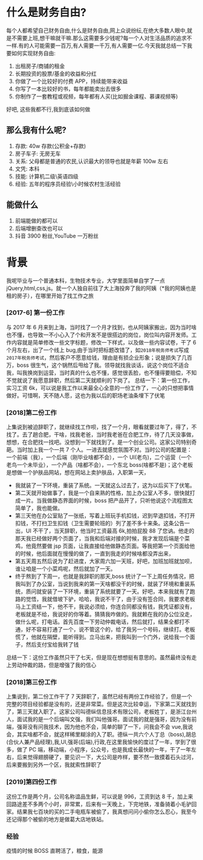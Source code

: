 <!--
 * @Author: sunji 2025506282@qq.com
 * @Date: 2022-09-13 14:28:14
 * @LastEditors: sunji 2025506282@qq.com
 * @LastEditTime: 2022-10-11 11:00:14
 * @FilePath: \front-end\test.md
 * @Description: 这是默认设置,请设置`customMade`, 打开koroFileHeader查看配置 进行设置: https://github.com/OBKoro1/koro1FileHeader/wiki/%E9%85%8D%E7%BD%AE
-->

# 什么是财务自由?

每个人都希望自己财务自由,什么是财务自由,网上众说纷纭,在绝大多数人眼中,就是不需要上班,想干嘛就干嘛.那么这需要多少钱呢?每一个人对生活品质的追求不一样.有的人可能需要一百万,有人需要一千万,有人需要一亿.今天我就总结一下我要如何实现财务自由:

1.  出租房子/商铺的租金
2.  长期投资的股票/基金的收益和分红
3.  你做了一个比较好的付费 APP，持续能带来收益
4.  你写了一本比较好的书，每年都能卖出去很多
5.  你制作了一套教程或视频，每年都有人买(比如掘金课程、慕课视频等)

好吧, 这些我都不行,我到底该如何做

## 那么我有什么呢?

1. 存款: 40w 存款(公积金+存款)
2. 房子车子: 无房无车
3. 关系: 父母都是普通的农民,认识最大的领导也就是年薪 100w 左右
4. 文凭: 本科
5. 技能: 计算机二级\英语四级
6. 经验: 五年的程序员经验\小时候农村生活经验

## 能做什么

1. 前端能做的都可以
2. 后端增删查改也可以
3. 抖音 3900 粉丝,YouTube 一万粉丝

# 背景

我呢毕业与一个普通本科，生物技术专业，大学里面简单自学了一点 jQuery,html,css,js。就一个人独自前往了大上海投奔了我的阿姨（\*我的阿姨也是租的房子），在哪里开始了找工作之旅

### [2017-6] 第一份工作

与 2017 年 6 月来到上海，当时找了一个月才找到，也从阿姨家搬出，因为当时啥也不懂，也导致一不小心入了个和开发不是很搭边的岗位，岗位叫内容开发师。工作内容就是简单修改一些文字标题，修改一下样式，以及做一些内容试卷，干了 6 个月左右，出了一个线上 bug,由于当时把标题改错了，如`2018年税务师考试`写成`2017年税务师考试`，然后客户不愿意给钱，理由是有损企业形象；说是损失了几百万，boss 很生气，这个锅然后甩给了我。领导就找我谈话，说这个岗位不适合我，叫我换岗到运营，当时真的什么也不懂，感觉很丢脸，也不懂得要赔偿，不知不觉就说了我愿意辞职，然后第二天就顺利的下岗了。
总结一下：第一份工作，实习工资 6k，可以说是我工作以来最全心全意的一份工作了，一心的只想把事情做好。可惜啊，天不随人愿，这也为我以后的职场老油条埋下了伏笔

### [2018]第二份工作

上集说到被迫辞职了，就继续找工作呗，找了一个月，眼看就要过年了，得了，不找了。去了趟合肥，干啥，找我老爸，当时我老爸在合肥工作，待了几天没事做，想想，在合肥找一找吧。没想到一下就找到了。是一个创业公司。这家公司特别奇葩。当时加上我一个一共 7 个人。一进去就感觉氛围不对。当时公司的配置是：一个前端（我），一个后端（刚毕业啥都不会），一个 UI(老鸟)，二个运营（一个老鸟一个未毕业），一个产品（啥都不会），一个东北 boss(啥都不是)；这个老板是想做一个护肤品网站，想在网站上卖护肤品，入职第一天，

- 我就装了一下环境，重装了系统。一天就这么过去了，这为以后买下了伏笔。
- 第二天就开始做事了，我是一个自来熟的性格，加上办公室人不多，很快就打成一片。当我做静态界面的时候，boss 把产品开了，只听他说这个流程图太简单了，我也能做。
- 第三天他在办公室贴了一张纸，写着上班玩手机扣钱，迟到早退扣钱，不打开扣钱，不打扫卫生扣钱（卫生需要轮班的）列了差不多十来条。这条公告一出，UI 不干了，当天辞职，他当时工资最高 6k,拍拍屁股 88 了您讷。他走的那天我已经做好两个页面了，当我和后端对接的时候，我才发现后端是个菜鸡，他竟然要做 jsp 页面，让我直接给他做静态页面。等我把第一个页面给他的时候，他后面就在慢慢的做了，一直到我走的时候啥都没弄出来，
- 第五天周五然后说为了赶进度，大家周六加一天班，好吧，加班加班就加呗，谁让咱是一个小菜鸡呢，然后就加了一天。
- 终于熬到了下周一，也就是我辞职的那天,boss 统计了一下上周任务情况，把我叫到了办公室，当说到我来的第一天啥都没干的时候，就装了环境和重装系统，质问就安装了一下环境，重装了系统就要了一天。好吧，本来我就有了跑路的觉悟，我就借坡下驴，哈哈，我说不干了，由于没有签合同，我要求老板马上工资结一下，他不干，我说必须给，你连合同都没有钱，我凭证都没有，老板就是不给，我说好的你等着。猜猜我咋做的。我就赖在我的办公位没走，做什么呢，打电话。首先百度一下劳动仲裁电话，然后就打，结果全都打不通，好不容易打通了一个，说不管这个的，给了我另一个号码，继续打。老板慌了，他就在隔壁，能听得到。立马出来，把我叫到一个门外，说给我一个面子，然后支付宝给我转了钱

总结一下：这份工作虽然只干了七天，但是现在想想挺有意思的。虽然最终没有走上劳动仲裁的路，但是增强了我的信心

### [2018]第三份工作

上集说到，第二份工作干了 7 天辞职了，虽然已经有两份工作经验了，但是一个完整的项目经验都是没有的，还是非常菜。但是这次比较幸运，下家第二天就找到了，第三天就入职了。这家公司叫德纵信息技术有限公司，老板姓丁，是浙江台州人，面试我的是一个后端叫文强，我们叫他强哥。面试我的就是强哥，因为没有前端，强哥没有问我技术，因为他也不会，简单的聊了一下，问我会不会 vue,我说会，其实啥都不会，就这样稀里糊涂的入了职。德纵一共六个人丁总（boss),胡总(合伙人兼产品经理),我,UI,强哥(后端),行政,在这里我愉快的度过了一年，学到了很多，做了 PC 端，移动端，小程序，公众号，也是我成长最快的一年，干了一年左右，后来觉得翅膀硬了，要见识一下，大公司是咋样，要不然一致摸着石头过河，后来要搬到另外一个区，我就索性辞职了

### [2019]第四份工作

这份工作是两个月，公司名称谊品生鲜，可以说是 996，工资到达 8 千，加上来回路途差不多两个小时，非常累，后来有一天晚上，下完地铁，准备骑着小毛驴回家。结果我七百块的买的二手电瓶车被偷了，我真想问问小偷你怎么忍心，我至今还记得那个被偷的地方是做葛大店地铁站。

### 经验

疫情的时候 BOSS 直聘活了，粮食，能源
